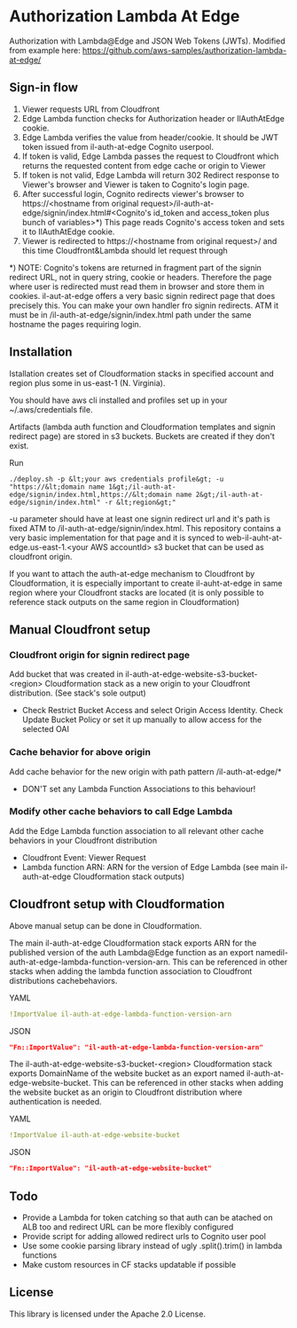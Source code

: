 # Authorization Lambda At Edge

Authorization with Lambda@Edge and JSON Web Tokens (JWTs). Modified from example here: https://github.com/aws-samples/authorization-lambda-at-edge/

## Sign-in flow

1. Viewer requests URL from Cloudfront
2. Edge Lambda function checks for Authorization header or IlAuthAtEdge cookie.
3. Edge Lambda verifies the value from header/cookie. It should be JWT token issued from il-auth-at-edge Cognito userpool.
4. If token is valid, Edge Lambda passes the request to Cloudfront which returns the requested content from edge cache or origin to Viewer
5. If token is not valid, Edge Lambda will return 302 Redirect response to Viewer's browser and Viewer is taken to Cognito's login page.
6. After successful login, Cognito redirects viewer's browser to https://&lt;hostname from original request&gt;/il-auth-at-edge/signin/index.html#&lt;Cognito's id_token and access_token plus bunch of variables&gt;*) This page reads Cognito's access token and sets it to IlAuthAtEdge cookie.
7. Viewer is redirected to https://&lt;hostname from original request&gt;/ and this time Cloudfront&Lambda should let request through

*) NOTE: Cognito's tokens are returned in fragment part of the signin redirect URL, not in query string, cookie  or headers. Therefore the page where user is redirected must read them in browser and store them in cookies. il-aut-at-edge offers a very basic signin redirect page that does precisely this. You can make your own handler fro signin redirects. ATM it must be in /il-auth-at-edge/signin/index.html path under the same hostname the pages requiring login.

## Installation

Istallation creates set of Cloudformation stacks in specified account and region plus some in us-east-1 (N. Virginia).

You should have aws cli installed and profiles set up in your ~/.aws/credentials file.

Artifacts (lambda auth function and Cloudformation templates and signin redirect page) are stored in s3 buckets. Buckets are created if they don't exist.

Run
```
./deploy.sh -p &lt;your aws credentials profile&gt; -u "https://&lt;domain name 1&gt;/il-auth-at-edge/signin/index.html,https://&lt;domain name 2&gt;/il-auth-at-edge/signin/index.html" -r &lt;region&gt;"
```

-u parameter should have at least one signin redirect url and it's path is fixed ATM to /il-auth-at-edge/signin/index.html. This repository contains a very basic implementation for that page and it is synced to web-il-auht-at-edge.us-east-1.&lt;your AWS accountId&gt; s3 bucket that can be used as cloudfront origin.

If you want to attach the auth-at-edge mechanism to Cloudfront by Cloudformation, it is especially important to create il-auht-at-edge in same region where your Cloudfront stacks are located (it is only possible to reference stack outputs on the same region in Cloudformation)

## Manual Cloudfront setup

### Cloudfront origin for signin redirect page

Add bucket that was created in il-auth-at-edge-website-s3-bucket-&lt;region&gt; Cloudformation stack as a new origin to your Cloudfront distribution. (See stack's sole output)

  - Check Restrict Bucket Access and select Origin Access Identity. Check Update Bucket Policy or set it up manually to allow access for the selected OAI

### Cache behavior for above origin

Add cache behavior for the new origin with path pattern /il-auth-at-edge/*

  - DON'T set any Lambda Function Associations to this behaviour!

### Modify other cache behaviors to call Edge Lambda

Add the Edge Lambda function association to all relevant other cache behaviors in your Cloudfront distribution

  - Cloudfront Event: Viewer Request
  - Lambda function ARN: ARN for the version of Edge Lambda (see main il-auth-at-edge Cloudformation stack outputs)

## Cloudfront setup with Cloudformation

Above manual setup can be done in Cloudformation.

The main il-auth-at-edge Cloudformation stack exports ARN for the published version of the auth Lambda@Edge function as an export namedil-auth-at-edge-lambda-function-version-arn. This can be referenced in other stacks when adding the lambda function association to Cloudfront distributions cachebehaviors.

YAML
```yaml
!ImportValue il-auth-at-edge-lambda-function-version-arn
```

JSON
```json
"Fn::ImportValue": "il-auth-at-edge-lambda-function-version-arn"
```

The il-auth-at-edge-website-s3-bucket-&lt;region&gt; Cloudformation stack exports DomainName of the website bucket
as an export named il-auth-at-edge-website-bucket. This can be referenced in other stacks when adding the website bucket as an origin to Cloudfront distribution where authentication is needed.

YAML
```yaml
!ImportValue il-auth-at-edge-website-bucket
```

JSON
```json
"Fn::ImportValue": "il-auth-at-edge-website-bucket"
```

## Todo

- Provide a Lambda for token catching so that auth can be atached on ALB too and redirect URL can be more flexibly configured
- Provide script for adding allowed redirect urls to Cognito user pool
- Use some cookie parsing library instead of ugly .split().trim() in lambda functions
- Make custom resources in CF stacks updatable if possible

## License

This library is licensed under the Apache 2.0 License.

